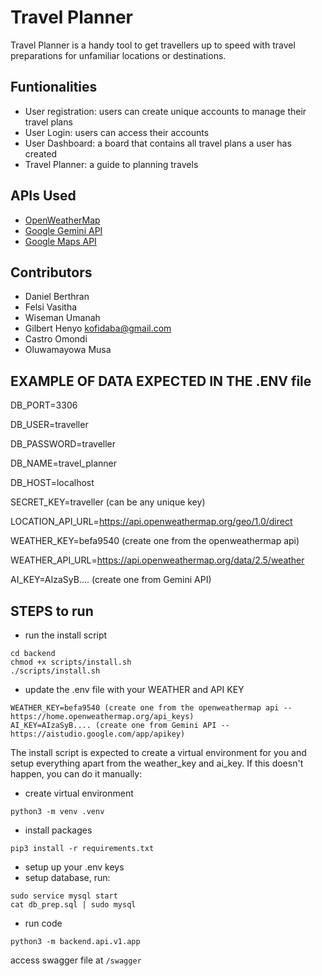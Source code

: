 # Travel Planner

Travel Planner is a handy tool to get travellers up to speed with travel preparations for unfamiliar locations or destinations.

## Funtionalities
- User registration: users can create unique accounts to manage their travel plans
- User Login: users can access their accounts
- User Dashboard: a board that contains all travel plans a user has created
- Travel Planner: a guide to planning travels

## APIs Used
  - [OpenWeatherMap](https://openweathermap.org/)
  - [Google Gemini API](https://ai.google.dev/)
  - [Google Maps API](https://developers.google.com/maps/documentation)
 
  ## Contributors
  - Daniel Berthran
  - Felsi Vasitha
  - Wiseman Umanah
  - Gilbert Henyo <kofidaba@gmail.com>
  - Castro Omondi
  - Oluwamayowa Musa


## EXAMPLE OF DATA EXPECTED IN THE .ENV file

DB_PORT=3306

DB_USER=traveller

DB_PASSWORD=traveller

DB_NAME=travel_planner

DB_HOST=localhost

SECRET_KEY=traveller (can be any unique key)

LOCATION_API_URL=https://api.openweathermap.org/geo/1.0/direct

WEATHER_KEY=befa9540 (create one from the openweathermap api)

WEATHER_API_URL=https://api.openweathermap.org/data/2.5/weather

AI_KEY=AIzaSyB.... (create one from Gemini API)


## STEPS to run 

- run the install script

```
cd backend
chmod +x scripts/install.sh
./scripts/install.sh
```

- update the .env file with your WEATHER and API KEY

```
WEATHER_KEY=befa9540 (create one from the openweathermap api -- https://home.openweathermap.org/api_keys)
AI_KEY=AIzaSyB.... (create one from Gemini API -- https://aistudio.google.com/app/apikey)
```

The install script is expected to create a virtual environment for you and setup everything apart from the weather_key and ai_key.
If this doesn't happen, you can do it manually:


- create virtual environment

`python3 -m venv .venv`

- install packages

`pip3 install -r requirements.txt`

- setup up your .env keys
- setup database, run:

```
sudo service mysql start
cat db_prep.sql | sudo mysql
```

- run code

`python3 -m backend.api.v1.app`

access swagger file at
`/swagger`
